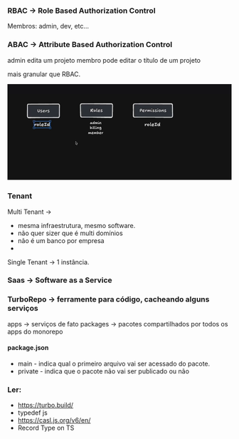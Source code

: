 ### RBAC -> Role Based Authorization Control

Membros: admin, dev, etc...

### ABAC -> Attribute Based Authorization Control

admin edita um projeto
membro pode editar o título de um projeto


mais granular que RBAC.

![roles](/images/img.png)

### Tenant

Multi Tenant -> 
 - mesma infraestrutura, mesmo software. 
 - não quer sizer que é multi domínios
 - não é um banco por empresa
 - 


Single Tenant -> 1 instância.

### Saas -> Software as a Service


### TurboRepo -> ferramente para código, cacheando alguns serviços

apps -> serviços de fato
packages -> pacotes compartilhados por todos os apps do monorepo

#### package.json
- main - indica qual o primeiro arquivo vai ser acessado do pacote.
- private - indica que o pacote não vai ser publicado ou não

### Ler:

- https://turbo.build/
- typedef js
- https://casl.js.org/v6/en/
- Record Type on TS

